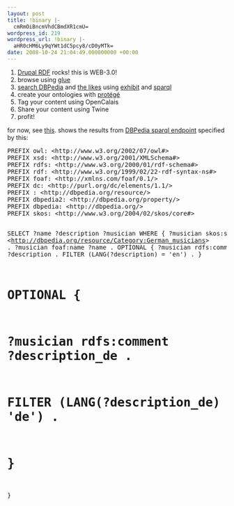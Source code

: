 ```yaml
---
layout: post
title: !binary |-
  cmRmOiBncmVhdCBmdXR1cmU=
wordpress_id: 219
wordpress_url: !binary |-
  aHR0cHM6Ly9qYWt1dC5pcy8/cD0yMTk=
date: 2008-10-24 21:04:49.000000000 +00:00
---
```

<ol>
<li><a href="http://drupal.org/project/rdf">Drupal RDF</a> rocks! this is WEB-3.0!</li>
<li>browse using <a href="http://getglue.com/">glue</></li>
<li>search <a href="http://dbpedia.org/">DBPedia</a> and <a href="http://wiki.dbpedia.org/Interlinking">the likes</a> using <a href="http://drupal.org/project/exhibit">exhibit</a> and <a href="http://drupal.org/project/sparql">sparql</a></li>
<li>create your ontologies with <a href="http://protege.stanford.edu/">protégé</a></li>
<li>Tag your content using OpenCalais</li>
<li>Share your content using Twine</li>
<li>profit!</li>
</ol>

<p>for now, see <a href="http://vytautas.jakutis.lt/node/30">this</a>. shows the results from <a href="http://dbpedia.org/sparql">DBPedia sparql endpoint</a> specified by this:</p>
<pre>
PREFIX owl: &lt;http://www.w3.org/2002/07/owl#&gt;
PREFIX xsd: &lt;http://www.w3.org/2001/XMLSchema#&gt;
PREFIX rdfs: &lt;http://www.w3.org/2000/01/rdf-schema#&gt;
PREFIX rdf: &lt;http://www.w3.org/1999/02/22-rdf-syntax-ns#&gt;
PREFIX foaf: &lt;http://xmlns.com/foaf/0.1/&gt;
PREFIX dc: &lt;http://purl.org/dc/elements/1.1/&gt;
PREFIX : &lt;http://dbpedia.org/resource/&gt;
PREFIX dbpedia2: &lt;http://dbpedia.org/property/&gt;
PREFIX dbpedia: &lt;http://dbpedia.org/&gt;
PREFIX skos: &lt;http://www.w3.org/2004/02/skos/core#&gt;

SELECT ?name ?description ?musician WHERE {
   ?musician skos:subject &lt;http://dbpedia.org/resource/Category:German_musicians&gt; .
   ?musician foaf:name ?name .
   OPTIONAL {
      ?musician rdfs:comment ?description .
      FILTER (LANG(?description) = 'en') .
   }
#   OPTIONAL {
#      ?musician rdfs:comment ?description_de .
#      FILTER (LANG(?description_de) = 'de') .
#   }
}
</pre>
